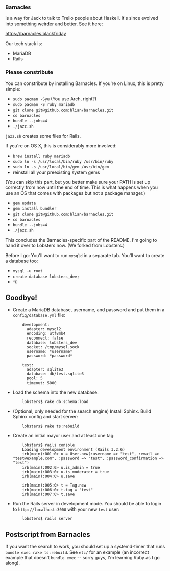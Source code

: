 ### Barnacles

is a way for Jack to talk to Trello people about Haskell. It's since
evolved into something weirder and better. See it here:

https://barnacles.blackfriday

Our tech stack is:

* MariaDB
* Rails

### Please constribute

You can constribute by installing Barnacles. If you're on Linux, this
is pretty simple:

* `sudo pacman -Syu` (You use Arch, right?)
* `sudo pacman -S ruby mariadb`
* `git clone git@github.com:hlian/barnacles.git`
* `cd barnacles`
* `bundle --jobs=4`
* `./jazz.sh`

`jazz.sh` creates some files for Rails.

If you're on OS X, this is considerably more involved:

* `brew install ruby mariadb`
* `sudo ln -s /usr/local/bin/ruby /usr/bin/ruby`
* `sudo ln -s /usr/local/bin/gem /usr/bin/gem`
* reinstall all your preexisting system gems

(You can skip this part, but you better make sure your PATH is set up
correctly from now until the end of time. This is what happens when
you use an OS that comes with packages but not a package manager.)

* `gem update`
* `gem install bundler`
* `git clone git@github.com:hlian/barnacles.git`
* `cd barnacles`
* `bundle --jobs=4`
* `./jazz.sh`

This concludes the Barnacles-specific part of the README. I'm going to
hand it over to Lobsters now. (We forked from Lobsters.)

Before I go: You'll want to run `mysqld` in a separate tab. You'll
want to create a database too:

* `mysql -u root`
* `create database lobsters_dev;`
* `^D`

## Goodbye!

* Create a MariaDB database, username, and password and put them in a
`config/database.yml` file:

          development:
            adapter: mysql2
            encoding: utf8mb4
            reconnect: false
            database: lobsters_dev
            socket: /tmp/mysql.sock
            username: *username*
            password: *password*

          test:
            adapter: sqlite3
            database: db/test.sqlite3
            pool: 5
            timeout: 5000

* Load the schema into the new database:

          lobsters$ rake db:schema:load

* (Optional, only needed for the search engine) Install Sphinx.  Build Sphinx
config and start server:

          lobsters$ rake ts:rebuild

* Create an initial mayor user and at least one tag:

          lobsters$ rails console
          Loading development environment (Rails 3.2.6)
          irb(main):001:0> u = User.new(:username => "test", :email => "test@example.com", :password => "test", :password_confirmation => "test")
          irb(main):002:0> u.is_admin = true
          irb(main):003:0> u.is_moderator = true
          irb(main):004:0> u.save

          irb(main):005:0> t = Tag.new
          irb(main):006:0> t.tag = "test"
          irb(main):007:0> t.save

* Run the Rails server in development mode.  You should be able to login to
`http://localhost:3000` with your new `test` user:

          lobsters$ rails server

## Postscript from Barnacles

If you want the search to work, you should set up a systemd-timer that
runs `bundle exec rake ts:rebuild`. See `etc/` for an example (an
incorrect example that doesn't `bundle exec` -- sorry guys, I'm
learning Ruby as I go along).
